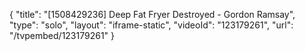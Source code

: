 {
    "title": "[1508429236] Deep Fat Fryer Destroyed - Gordon Ramsay",
    "type": "solo",
    "layout": "iframe-static",
    "videoId": "123179261",
    "url": "\/tvpembed\/123179261"
}